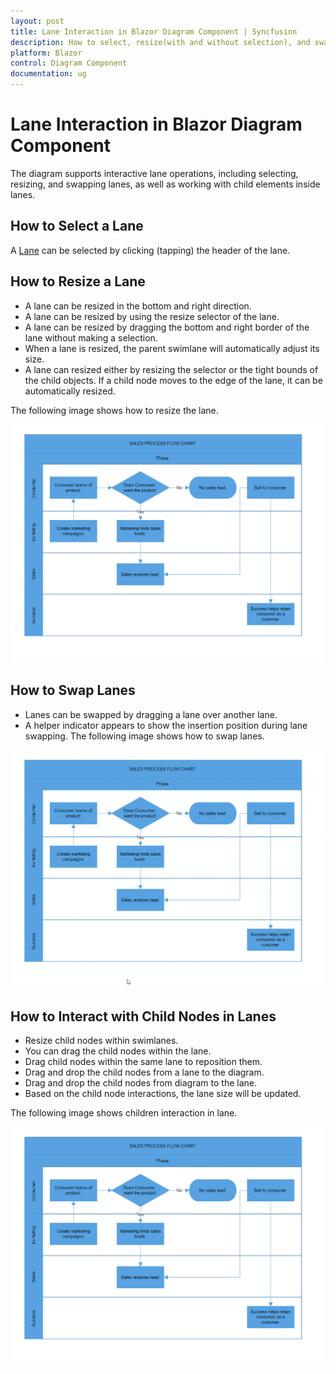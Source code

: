 ```yaml
---
layout: post
title: Lane Interaction in Blazor Diagram Component | Syncfusion
description: How to select, resize(with and without selection), and swap the lane, and how to add the child element into the lane.
platform: Blazor
control: Diagram Component
documentation: ug
---
```


# Lane Interaction in Blazor Diagram Component

The diagram supports interactive lane operations, including selecting, resizing, and swapping lanes, as well as working with child elements inside lanes. 

## How to Select a Lane

A [Lane](https://help.syncfusion.com/cr/blazor/Syncfusion.Blazor.Diagram.Lane.html) can be selected by clicking (tapping) the header of the lane.

## How to Resize a Lane

* A lane can be resized in the bottom and right direction.
* A lane can be resized by using the resize selector of the lane.
* A lane can be resized by dragging the bottom and right border of the lane without making a selection.
* When a lane is resized, the parent swimlane will automatically adjust its size.
* A lane can resized either by resizing the selector or the tight bounds of the child objects. If a child node moves to the edge of the lane, it can be automatically resized.

The following image shows how to resize the lane.

![Lane Resizing](../Swimlane-images/Lane_Resize.gif)

## How to Swap Lanes

* Lanes can be swapped by dragging a lane over another lane.
* A helper indicator appears to show the insertion position during lane swapping.
The following image shows how to swap lanes.

![Lane Swapping](../Swimlane-images/Lane_Swapping.gif)

## How to Interact with Child Nodes in Lanes

* Resize child nodes within swimlanes.
* You can drag the child nodes within the lane.
* Drag child nodes within the same lane to reposition them.
* Drag and drop the child nodes from a lane to the diagram.
* Drag and drop the child nodes from diagram to the lane.
* Based on the child node interactions, the lane size will be updated.

The following image shows children interaction in lane.

![Lane Children Interaction](../Swimlane-images/Child_Interaction.gif)

